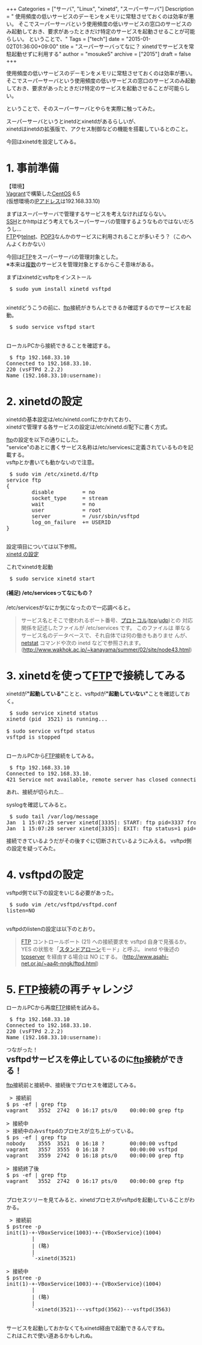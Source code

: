 +++
Categories = ["サーバ", "Linux", "xinetd", "スーパーサーバ"]
Description = " 使用頻度の低いサービスのデーモンをメモリに常駐させておくのは効率が悪い。 そこでスーパーサーバという使用頻度の低いサービスの窓口のサービスのみ起動しておき、要求があったときだけ特定のサービスを起動させることが可能らしい。  ということで、"
Tags = ["tech"]
date = "2015-01-02T01:36:00+09:00"
title = "スーパーサーバってなに？ xinetdでサービスを常駐起動せずに利用する"
author = "mosuke5"
archive = ["2015"]
draft = false
+++

<body>
<p>使用頻度の低いサービスのデーモンをメモリに常駐させておくのは効率が悪い。<br>
そこでスーパーサーバという使用頻度の低いサービスの窓口のサービスのみ起動しておき、要求があったときだけ特定のサービスを起動させることが可能らしい。</p>

<p>ということで、そのスーパーサーバとやらを実際に触ってみた。</p>

<p>スーパーサーバというとinetdとxinetdがあるらしいが、<br>
xinetdはinetdの拡張版で、アクセス制御などの機能を搭載しているとのこと。</p>

<p>今回はxinetdを設定してみる。</p>

<h1>1. 事前準備</h1>

<p>【環境】<br>
<a class="keyword" href="http://d.hatena.ne.jp/keyword/Vagrant">Vagrant</a>で構築した<a class="keyword" href="http://d.hatena.ne.jp/keyword/CentOS">CentOS</a> 6.5<br>
(仮想環境の<a class="keyword" href="http://d.hatena.ne.jp/keyword/IP%A5%A2%A5%C9%A5%EC%A5%B9">IPアドレス</a>は192.168.33.10)</p>

<p>まずはスーパーサーバで管理するサービスを考えなければならない。<br>
<a class="keyword" href="http://d.hatena.ne.jp/keyword/SSH">SSH</a>とかhttpはどう考えてもスーパーサーバの管理するようなものではないだろうし…<br>
<a class="keyword" href="http://d.hatena.ne.jp/keyword/FTP">FTP</a>や<a class="keyword" href="http://d.hatena.ne.jp/keyword/telnet">telnet</a>、<a class="keyword" href="http://d.hatena.ne.jp/keyword/POP3">POP3</a>なんかのサービスに利用されることが多いそう？（このへんよくわかない）</p>

<p>今回は<a class="keyword" href="http://d.hatena.ne.jp/keyword/FTP">FTP</a>をスーパーサーバの管理対象とした。<br>
※本来は<a class="keyword" href="http://d.hatena.ne.jp/keyword/%CA%A3%BF%F4">複数</a>のサービスを管理対象とするからこそ意味がある。</p>

<p>まずはxinetdとvsftpをインストール</p>

<pre class="code" data-lang="" data-unlink> $ sudo yum install xinetd vsftpd </pre>


<p><br>
xinetdどうこうの前に、<a class="keyword" href="http://d.hatena.ne.jp/keyword/ftp">ftp</a>接続がきちんとできるか確認するのでサービスを起動。</p>

<pre class="code" data-lang="" data-unlink> $ sudo service vsftpd start </pre>


<p><br>
ローカルPCから接続できることを確認する。</p>

<pre class="code" data-lang="" data-unlink> $ ftp 192.168.33.10
Connected to 192.168.33.10.
220 (vsFTPd 2.2.2)
Name (192.168.33.10:username): </pre>


<h1>2. xinetdの設定</h1>

<p>xinetdの基本設定は/etc/xinetd.confにかかれており、<br>
xinetdで管理する各サービスの設定は/etc/xinetd.d/配下に書く方式。</p>

<p><a class="keyword" href="http://d.hatena.ne.jp/keyword/ftp">ftp</a>の設定を以下の通りにした。<br>
"service"のあとに書くサービス名称は/etc/servicesに定義されているものを記載する。<br>
vsftpとか書いても動かないので注意。</p>

<pre class="code lang-config" data-lang="config" data-unlink> $ sudo vim /etc/xinetd.d/ftp
service ftp
{
        disable         = no
        socket_type     = stream
        wait            = no
        user            = root
        server          = /usr/sbin/vsftpd
        log_on_failure  += USERID
}
 </pre>


<p>設定項目については以下参照。<br>
<a href="https://www.express.nec.co.jp/linux/distributions/knowledge/network/xinetd.html">xinetd の設定</a></p>

<p>これでxinetdを起動</p>

<pre class="code" data-lang="" data-unlink> $ sudo service xinetd start </pre>


<h4>(補足) /etc/servicesってなにもの？</h4>

<p>/etc/servicesがなにか気になったので一応調べると。</p>

<blockquote><p>サービス名とそこで使われるポート番号、<a class="keyword" href="http://d.hatena.ne.jp/keyword/%A5%D7%A5%ED%A5%C8%A5%B3%A5%EB">プロトコル</a>(<a class="keyword" href="http://d.hatena.ne.jp/keyword/tcp">tcp</a>/<a class="keyword" href="http://d.hatena.ne.jp/keyword/udp">udp</a>)との 対応関係を記述したファイルが /etc/services です。
このファイルは 単なるサービス名のデータベースで、それ自体では何の働きもありませ んが、<a class="keyword" href="http://d.hatena.ne.jp/keyword/netstat">netstat</a> コマンドや次の inetd などで参照されます。
(<a href="http://www.wakhok.ac.jp/~kanayama/summer/02/site/node43.html">http://www.wakhok.ac.jp/~kanayama/summer/02/site/node43.html</a>)</p></blockquote>

<h1>3. xinetdを使って<a class="keyword" href="http://d.hatena.ne.jp/keyword/FTP">FTP</a>で接続してみる</h1>

<p>xinetdが<b>"起動している"</b>ことと、vsftpdが<b>"起動していない"</b>ことを確認しておく。</p>

<pre class="code" data-lang="" data-unlink> $ sudo service xinetd status
xinetd (pid  3521) is running...

$ sudo service vsftpd status
vsftpd is stopped </pre>


<p><br>
ローカルPCから<a class="keyword" href="http://d.hatena.ne.jp/keyword/FTP">FTP</a>接続をしてみる。</p>

<pre class="code" data-lang="" data-unlink> $ ftp 192.168.33.10
Connected to 192.168.33.10.
421 Service not available, remote server has closed connection. </pre>


<p>あれ、接続が切られた…</p>

<p>syslogを確認してみると。</p>

<pre class="code" data-lang="" data-unlink> $ sudo tail /var/log/message
Jan  1 15:07:25 server xinetd[3335]: START: ftp pid=3337 from=::ffff:192.168.33.1
Jan  1 15:07:28 server xinetd[3335]: EXIT: ftp status=1 pid=3337 duration=3(sec) </pre>


<p>接続できているようだがその後すぐに切断されているようにみえる。
vsftpd側の設定を疑ってみた。</p>

<h1>4. vsftpdの設定</h1>

<p>vsftpd側で以下の設定をいじる必要があった。</p>

<pre class="code lang-config" data-lang="config" data-unlink> $ sudo vim /etc/vsftpd/vsftpd.conf
listen=NO
 </pre>


<p>vsftpdのlistenの設定は以下のとおり。</p>

<blockquote><p><a class="keyword" href="http://d.hatena.ne.jp/keyword/FTP">FTP</a> コントロールポート (21) への接続要求を vsftpd 自身で見張るか。
YES の状態を「<a class="keyword" href="http://d.hatena.ne.jp/keyword/%A5%B9%A5%BF%A5%F3%A5%C9%A5%A2%A5%ED%A1%BC%A5%F3">スタンドアローン</a>モード」と呼ぶ。
inetd や後述の <a class="keyword" href="http://d.hatena.ne.jp/keyword/tcpserver">tcpserver</a> を経由する場合は NO にする。
(<a href="http://www.asahi-net.or.jp/~aa4t-nngk/ftpd.html">http://www.asahi-net.or.jp/~aa4t-nngk/ftpd.html</a>)</p></blockquote>

<h1>5. <a class="keyword" href="http://d.hatena.ne.jp/keyword/FTP">FTP</a>接続の再チャレンジ</h1>

<p>ローカルPCから再度<a class="keyword" href="http://d.hatena.ne.jp/keyword/FTP">FTP</a>接続を試みる。</p>

<pre class="code" data-lang="" data-unlink> $ ftp 192.168.33.10
Connected to 192.168.33.10.
220 (vsFTPd 2.2.2)
Name (192.168.33.10:username): </pre>


<p>つながった！<br>
<span style="font-size: 150%"><b>vsftpdサービスを停止しているのに<a class="keyword" href="http://d.hatena.ne.jp/keyword/ftp">ftp</a>接続ができる！</b></span></p>

<p><a class="keyword" href="http://d.hatena.ne.jp/keyword/ftp">ftp</a>接続前と接続中、接続後でプロセスを確認してみる。</p>

<pre class="code" data-lang="" data-unlink> &gt; 接続前
$ ps -ef | grep ftp
vagrant   3552  2742  0 16:17 pts/0    00:00:00 grep ftp

&gt; 接続中
&gt; 接続中のみvsftpdのプロセスが立ち上がっている。
$ ps -ef | grep ftp
nobody    3555  3521  0 16:18 ?        00:00:00 vsftpd
vagrant   3557  3555  0 16:18 ?        00:00:00 vsftpd
vagrant   3559  2742  0 16:18 pts/0    00:00:00 grep ftp

&gt; 接続終了後
$ ps -ef | grep ftp
vagrant   3552  2742  0 16:17 pts/0    00:00:00 grep ftp </pre>


<p><br>
プロセスツリーを見てみると、xinetdプロセスがvsftpdを起動していることがわかる。</p>

<pre class="code" data-lang="" data-unlink> &gt; 接続前
$ pstree -p
init(1)-+-VBoxService(1003)-+-{VBoxService}(1004)
        |
        | (略)
        |
        `-xinetd(3521)

&gt; 接続中
$ pstree -p
init(1)-+-VBoxService(1003)-+-{VBoxService}(1004)
        |
        | (略)
        |
        `-xinetd(3521)---vsftpd(3562)---vsftpd(3563) </pre>


<p><br>
サービスを起動しておかなくてもxinetd経由で起動できるんですね。<br>
これはこれで使い道あるかもしれぬ。</p>
</body>
